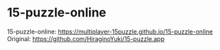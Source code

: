 # 15-puzzle-online

15-puzzle-online: https://multiplayer-15puzzle.github.io/15-puzzle-online
Original: https://github.com/HiraginoYuki/15-puzzle.app
